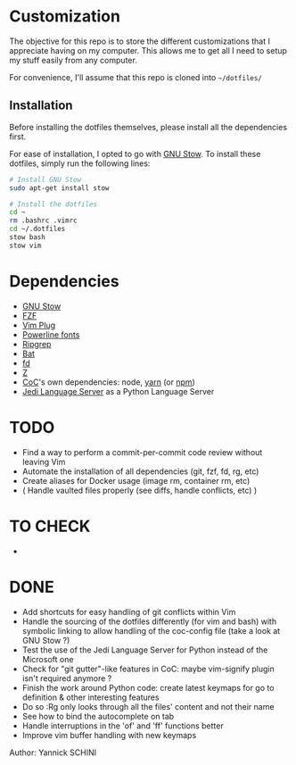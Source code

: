 # Customization

The objective for this repo is to store the different customizations that I appreciate having on my computer.
This allows me to get all I need to setup my stuff easily from any computer.

For convenience, I'll assume that this repo is cloned into `~/dotfiles/`

## Installation

Before installing the dotfiles themselves, please install all the dependencies first.

For ease of installation, I opted to go with [GNU Stow](https://www.gnu.org/software/stow/).
To install these dotfiles, simply run the following lines:

```bash
# Install GNU Stow
sudo apt-get install stow

# Install the dotfiles
cd ~
rm .bashrc .vimrc
cd ~/.dotfiles
stow bash
stow vim
```

# Dependencies

*  [GNU Stow](https://www.gnu.org/software/stow/)
*  [FZF](https://github.com/junegunn/fzf#using-linux-package-managers)
*  [Vim Plug](https://github.com/junegunn/vim-plug)
*  [Powerline fonts](https://github.com/powerline/fonts)
*  [Ripgrep](https://github.com/BurntSushi/ripgrep)
*  [Bat](https://github.com/sharkdp/bat)
*  [fd](https://github.com/sharkdp/fd)
*  [Z](https://github.com/rupa/z)
*  [CoC](https://github.com/neoclide/coc.nvim)'s own dependencies: node, [yarn](https://classic.yarnpkg.com/fr/docs/install/#debian-stable) (or [npm](https://www.npmjs.com/get-npm))
*  [Jedi Language Server](https://pypi.org/project/jedi/) as a Python Language Server

# TODO

*  Find a way to perform a commit-per-commit code review without leaving Vim
*  Automate the installation of all dependencies (git, fzf, fd, rg, etc)
*  Create aliases for Docker usage (image rm, container rm, etc)
*  ( Handle vaulted files properly (see diffs, handle conflicts, etc) )

# TO CHECK

-

# DONE

*  Add shortcuts for easy handling of git conflicts within Vim
*  Handle the sourcing of the dotfiles differently (for vim and bash) with symbolic linking to allow handling of the coc-config file (take a look at GNU Stow ?)
*  Test the use of the Jedi Language Server for Python instead of the Microsoft one
*  Check for "git gutter"-like features in CoC: maybe vim-signify plugin isn't required anymore ?
*  Finish the work around Python code: create latest keymaps for go to definition & other interesting features
*  Do so :Rg only looks through all the files' content and not their name
*  See how to bind the autocomplete on tab
*  Handle interruptions in the 'of' and 'ff' functions better
*  Improve vim buffer handling with new keymaps

Author: Yannick SCHINI
